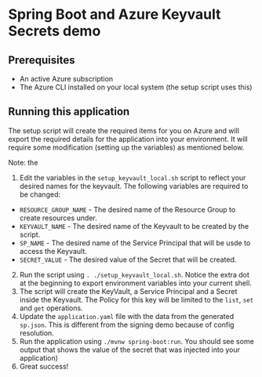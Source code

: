 # Spring Boot and Azure Keyvault Secrets demo

## Prerequisites
- An active Azure subscription
- The Azure CLI installed on your local system (the setup script uses this)

## Running this application

The setup script will create the required items for you on Azure and will export the required details for the application into your environment. It will require some modification (setting up the variables) as mentioned below.

Note: the 

1. Edit the variables in the `setup_keyvault_local.sh` script to reflect your desired names for the keyvault. The following variables are required to be changed:

- `RESOURCE_GROUP_NAME` - The desired name of the Resource Group to create resources under.
- `KEYVAULT_NAME` - The desired name of the Keyvault to be created by the script.
- `SP_NAME` - The desired name of the Service Principal that will be usde to access the Keyvault.
- `SECRET_VALUE` - The desired value of the Secret that will be created.

2. Run the script using `. ./setup_keyvault_local.sh`. Notice the extra dot at the beginning to export environment variables into your current shell.
3. The script will create the KeyVault, a Service Principal and a Secret inside the Keyvault. The Policy for this key will be limited to the `list`, `set` and `get` operations.
4. Update the `application.yaml` file with the data from the generated `sp.json`. This is different from the signing demo because of config resolution.
4. Run the application using `./mvnw spring-boot:run`. You should see some output that shows the value of the secret that was injected into your application)
5. Great success!